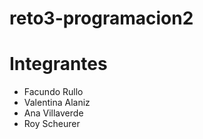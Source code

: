 # reto3-programacion2

<h1> Integrantes </h1>
<ul>
    <li>Facundo Rullo</li>
    <li>Valentina Alaniz</li>
    <li>Ana Villaverde</li>
    <li>Roy Scheurer</li>
</ul>